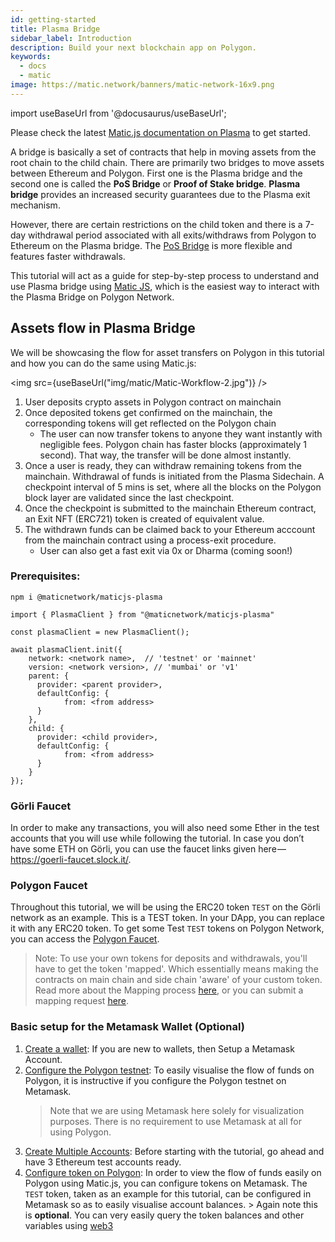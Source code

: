 ```yaml
---
id: getting-started
title: Plasma Bridge
sidebar_label: Introduction
description: Build your next blockchain app on Polygon.
keywords:
  - docs
  - matic
image: https://matic.network/banners/matic-network-16x9.png
---
```


import useBaseUrl from '@docusaurus/useBaseUrl';

Please check the latest [Matic.js documentation on Plasma](https://maticnetwork.github.io/matic.js/docs/plasma/) to get started.

A bridge is basically a set of contracts that help in moving assets from the root chain to the child chain. There are primarily two bridges to move assets between Ethereum and Polygon. First one is the Plasma bridge and the second one is called the **PoS Bridge** or **Proof of Stake bridge**. **Plasma bridge** provides an increased security guarantees due to the Plasma exit mechanism.

However, there are certain restrictions on the child token and there is a 7-day withdrawal period associated with all exits/withdraws from Polygon to Ethereum on the Plasma bridge. The [PoS Bridge](/docs/develop/ethereum-polygon/pos/getting-started) is more flexible and features faster withdrawals.

This tutorial will act as a guide for step-by-step process to understand and use Plasma bridge using [Matic JS](https://github.com/maticnetwork/matic.js), which is the easiest way to interact with the Plasma Bridge on Polygon Network.

## Assets flow in Plasma Bridge

We will be showcasing the flow for asset transfers on Polygon in this tutorial and how you can do the same using Matic.js:

<img src={useBaseUrl("img/matic/Matic-Workflow-2.jpg")} />

1. User deposits crypto assets in Polygon contract on mainchain
2. Once deposited tokens get confirmed on the mainchain, the corresponding tokens will get reflected on the Polygon chain
   - The user can now transfer tokens to anyone they want instantly with negligible fees. Polygon chain has faster blocks (approximately 1 second). That way, the transfer will be done almost instantly.
3. Once a user is ready, they can withdraw remaining tokens from the mainchain. Withdrawal of funds is initiated from the Plasma Sidechain. A checkpoint interval of 5 mins is set, where all the blocks on the Polygon block layer are validated since the last checkpoint.
4. Once the checkpoint is submitted to the mainchain Ethereum contract, an Exit NFT (ERC721) token is created of equivalent value.
5. The withdrawn funds can be claimed back to your Ethereum acccount from the mainchain contract using a process-exit procedure.
   - User can also get a fast exit via 0x or Dharma (coming soon!)

### Prerequisites:

```
npm i @maticnetwork/maticjs-plasma

import { PlasmaClient } from "@maticnetwork/maticjs-plasma"

const plasmaClient = new PlasmaClient();

await plasmaClient.init({
    network: <network name>,  // 'testnet' or 'mainnet'
    version: <network version>, // 'mumbai' or 'v1'
    parent: {
      provider: <parent provider>,
      defaultConfig: {
            from: <from address>
      }
    },
    child: {
      provider: <child provider>,
      defaultConfig: {
            from: <from address>
      }
    }
});

```

### Görli Faucet

In order to make any transactions, you will also need some Ether in the test accounts that you will use while following the tutorial. In case you don’t have some ETH on Görli, you can use the faucet links given here — https://goerli-faucet.slock.it/.

### Polygon Faucet

Throughout this tutorial, we will be using the ERC20 token `TEST` on the Görli network as an example. This is a TEST token. In your DApp, you can replace it with any ERC20 token. To get some Test `TEST` tokens on Polygon Network, you can access the [Polygon Faucet](https://faucet.polygon.technology/).

> Note: To use your own tokens for deposits and withdrawals, you'll have to get the token 'mapped'. Which essentially means making the contracts on main chain and side chain 'aware' of your custom token. Read more about the Mapping process [here](/docs/develop/ethereum-polygon/plasma/mapping-assets), or you can submit a mapping request [here](/docs/develop/ethereum-polygon/submit-mapping-request).

### Basic setup for the Metamask Wallet (Optional)

1. [Create a wallet](/docs/develop/metamask/hello): If you are new to wallets, then Setup a Metamask Account.
2. [Configure the Polygon testnet](/docs/develop/metamask/config-matic): To easily visualise the flow of funds on Polygon, it is instructive if you configure the Polygon testnet on Metamask.
   > Note that we are using Metamask here solely for visualization purposes. There is no requirement to use Metamask at all for using Polygon.
3. [Create Multiple Accounts](/docs/develop/metamask/multiple-accounts): Before starting with the tutorial, go ahead and have 3 Ethereum test accounts ready.
4. [Configure token on Polygon](/docs/develop/metamask/custom-tokens): In order to view the flow of funds easily on Polygon using Matic.js, you can configure tokens on Metamask.
   The `TEST` token, taken as an example for this tutorial, can be configured in Metamask so as to easily visualise account balances. > Again note this is **optional**. You can very easily query the token balances and other variables using [web3](https://web3js.readthedocs.io/en/1.0/)
